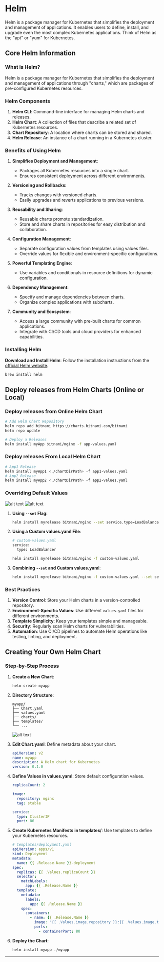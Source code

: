 # Helm

Helm is a package manager for Kubernetes that simplifies the deployment and management of applications. It enables users to define, install, and upgrade even the most complex Kubernetes applications. Think of Helm as the "apt" or "yum" for Kubernetes.

## Core Helm Information

### What is Helm?

Helm is a package manager for Kubernetes that simplifies the deployment and management of applications through "charts," which are packages of pre-configured Kubernetes resources.

### Helm Components

1. **Helm CLI**: Command-line interface for managing Helm charts and releases.
2. **Helm Chart**: A collection of files that describe a related set of Kubernetes resources.
3. **Chart Repository**: A location where charts can be stored and shared.
4. **Helm Release**: An instance of a chart running in a Kubernetes cluster.

### Benefits of Using Helm

1. **Simplifies Deployment and Management**:
   - Packages all Kubernetes resources into a single chart.
   - Ensures consistent deployment across different environments.

2. **Versioning and Rollbacks**:
   - Tracks changes with versioned charts.
   - Easily upgrades and reverts applications to previous versions.

3. **Reusability and Sharing**:
   - Reusable charts promote standardization.
   - Store and share charts in repositories for easy distribution and collaboration.

4. **Configuration Management**:
   - Separate configuration values from templates using values files.
   - Override values for flexible and environment-specific configurations.

5. **Powerful Templating Engine**:
   - Use variables and conditionals in resource definitions for dynamic configuration.

6. **Dependency Management**:
   - Specify and manage dependencies between charts.
   - Organize complex applications with subcharts.

7. **Community and Ecosystem**:
   - Access a large community with pre-built charts for common applications.
   - Integrate with CI/CD tools and cloud providers for enhanced capabilities.

### Installing Helm

  **Download and Install Helm**: Follow the installation instructions from the [official Helm website](https://helm.sh/docs/intro/install/).

```sh
brew install helm
```

## Deploy releases from Helm Charts (Online or Local)

### Deploy releases from Online Helm Chart

```sh
# Add Helm Chart Repository
helm repo add bitnami https://charts.bitnami.com/bitnami
helm repo update

# Deploy a Releases
helm install myApp bitnami/nginx -f app-values.yaml
```

### Deploy releases From Local Helm Chart

```sh
# App1 Release
helm install myApp1 <./chartDirPath> -f app1-values.yaml
# App2 Release
helm install myApp2 <./chartDirPath> -f app2-values.yaml
```

### Overriding Default Values

![alt text](../images/override-heml-values-1.png)
![alt text](../images/override-heml-values-2.png)

1. **Using `--set` Flag**:

   ```sh
   helm install myrelease bitnami/nginx --set service.type=LoadBalancer
   ```

2. **Using a Custom values.yaml File**:

   ```sh
   # custom-values.yaml
   service:
     type: LoadBalancer
   ```

   ```sh
   helm install myrelease bitnami/nginx -f custom-values.yaml
   ```

3. **Combining `--set` and Custom values.yaml**:

   ```sh
   helm install myrelease bitnami/nginx -f custom-values.yaml --set service.port=8080
   ```

### Best Practices

1. **Version Control**: Store your Helm charts in a version-controlled repository.
2. **Environment-Specific Values**: Use different `values.yaml` files for different environments.
3. **Template Simplicity**: Keep your templates simple and manageable.
4. **Security**: Regularly scan Helm charts for vulnerabilities.
5. **Automation**: Use CI/CD pipelines to automate Helm operations like testing, linting, and deployment.

## Creating Your Own Helm Chart

### Step-by-Step Process

1. **Create a New Chart**:

   ```sh
   helm create myapp
   ```

2. **Directory Structure**:

   ```text
   myapp/
   ├── Chart.yaml
   ├── values.yaml
   ├── charts/
   ├── templates/
   └── ...
   ```

   ![alt text](../images/helm-chart-structure.png)

3. **Edit Chart.yaml**: Define metadata about your chart.

   ```yaml
   apiVersion: v2
   name: myapp
   description: A Helm chart for Kubernetes
   version: 0.1.0
   ```

4. **Define Values in values.yaml**: Store default configuration values.

   ```yaml
   replicaCount: 2

   image:
     repository: nginx
     tag: stable

   service:
     type: ClusterIP
     port: 80
   ```

5. **Create Kubernetes Manifests in templates/**: Use templates to define your Kubernetes resources.

   ```yaml
   # templates/deployment.yaml
   apiVersion: apps/v1
   kind: Deployment
   metadata:
     name: {{ .Release.Name }}-deployment
   spec:
     replicas: {{ .Values.replicaCount }}
     selector:
       matchLabels:
         app: {{ .Release.Name }}
     template:
       metadata:
         labels:
           app: {{ .Release.Name }}
       spec:
         containers:
           - name: {{ .Release.Name }}
             image: "{{ .Values.image.repository }}:{{ .Values.image.tag }}"
             ports:
               - containerPort: 80
   ```

6. **Deploy the Chart**:

   ```sh
   helm install myapp ./myapp
   ```

---
